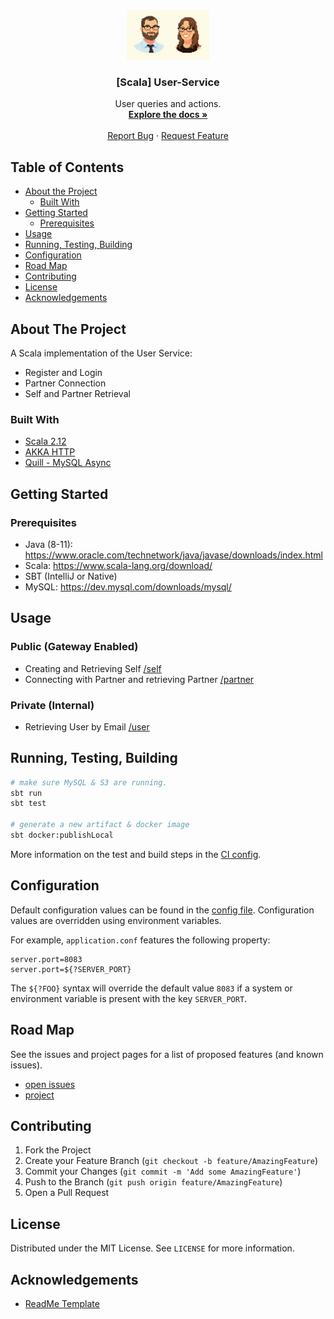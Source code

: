 <!-- PROJECT LOGO -->
<br />
<p align="center">
    <img src="./image/logo.jpg" alt="Logo" width="auto" height="80">

  <h3 align="center">[Scala] User-Service</h3>

  <p align="center">
    User queries and actions.
    <br />
    <a href="https://github.com/othneildrew/Best-README-Template"><strong>Explore the docs »</strong></a>
    <br />
    <br />
    <a href="https://github.com/two-app/user-service/issues">Report Bug</a>
    ·
    <a href="https://github.com/two-app/user-service/issues">Request Feature</a>
  </p>
</p>

<!-- TABLE OF CONTENTS -->
## Table of Contents

* [About the Project](#about-the-project)
  * [Built With](#built-with)
* [Getting Started](#getting-started)
  * [Prerequisites](#prerequisites)
* [Usage](#usage)
* [Running, Testing, Building](#Running,-Testing,-Building)
* [Configuration](#Configuration)
* [Road Map](#road-map)
* [Contributing](#contributing)
* [License](#license)
* [Acknowledgements](#acknowledgements)


## About The Project
A Scala implementation of the User Service:
* Register and Login
* Partner Connection
* Self and Partner Retrieval

### Built With
* [Scala 2.12](https://www.scala-lang.org/)
* [AKKA HTTP](https://doc.akka.io/docs/akka-http/)
* [Quill - MySQL Async](https://github.com/getquill/quill)


## Getting Started
### Prerequisites
* Java (8-11): https://www.oracle.com/technetwork/java/javase/downloads/index.html
* Scala: https://www.scala-lang.org/download/
* SBT (IntelliJ or Native)
* MySQL: https://dev.mysql.com/downloads/mysql/

## Usage
### Public (Gateway Enabled)
- Creating and Retrieving Self [/self](src/main/scala/user/SelfRoute.md)
- Connecting with Partner and retrieving Partner [/partner](src/main/scala/partner/PartnerRoute.md)

### Private (Internal)
- Retrieving User by Email [/user](src/main/scala/user/UserRoute.md)

## Running, Testing, Building
```bash
# make sure MySQL & S3 are running.
sbt run
sbt test

# generate a new artifact & docker image
sbt docker:publishLocal
```
More information on the test and build steps in the [CI config](./.github/scala.yml).

## Configuration
Default configuration values can be found in the [config file](./src/main/resources/application.conf). Configuration values are overridden using environment variables.

For example, `application.conf` features the following property:
```
server.port=8083
server.port=${?SERVER_PORT}
```

The `${?FOO}` syntax will override the default value `8083` if a system or environment variable is present with the key `SERVER_PORT`.

## Road Map
See the issues and project pages for a list of proposed features (and known issues).
* [open issues](https://github.com/two-app/user-service/issues)
* [project](https://github.com/orgs/two-app/projects/16)

## Contributing
1. Fork the Project
2. Create your Feature Branch (`git checkout -b feature/AmazingFeature`)
3. Commit your Changes (`git commit -m 'Add some AmazingFeature'`)
4. Push to the Branch (`git push origin feature/AmazingFeature`)
5. Open a Pull Request

## License
Distributed under the MIT License. See `LICENSE` for more information.


<!-- ACKNOWLEDGEMENTS -->
## Acknowledgements
* [ReadMe Template](https://linkedin.com/in/othneildrew)